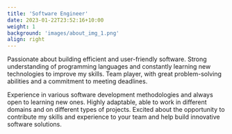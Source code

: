 ```yaml
---
title: 'Software Engineer'
date: 2023-01-22T23:52:16+10:00
weight: 1
background: 'images/about_img_1.png'
align: right
---
```



Passionate about building efficient and user-friendly software. Strong understanding of programming languages and constantly learning new technologies to improve my skills. Team player, with great problem-solving abilities and a commitment to meeting deadlines. 

Experience in various software development methodologies and always open to learning new ones. Highly adaptable, able to work in different domains and on different types of projects. Excited about the opportunity to contribute my skills and experience to your team and help build innovative software solutions.
